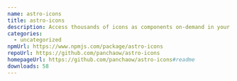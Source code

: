 ```yaml
---
name: astro-icons
title: astro-icons
description: Access thousands of icons as components on-demand in your astro projects.
categories:
  - uncategorized
npmUrl: https://www.npmjs.com/package/astro-icons
repoUrl: https://github.com/panchaow/astro-icons
homepageUrl: https://github.com/panchaow/astro-icons#readme
downloads: 58
---
```

